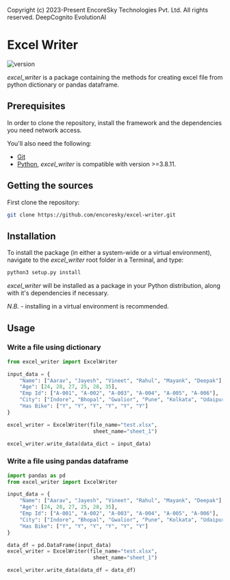 Copyright (c) 2023-Present EncoreSky Technologies Pvt. Ltd. All rights reserved.
DeepCognito EvolutionAI

# Excel Writer

![version](https://img.shields.io/badge/version-1.0.0-blue)

*excel_writer* is a package containing the methods for creating excel file from python dictionary or pandas dataframe.

## Prerequisites

In order to clone the repository, install the framework and the dependencies you need network access.

You'll also need the following:

- [Git](https://git-scm.com)
- [Python](https://www.python.org/downloads/release/python-3811/), _excel_writer_ is compatible with version >=3.8.11.

## Getting the sources

First clone the repository:

```bash
git clone https://github.com/encoresky/excel-writer.git
```

## Installation

To install the package (in either a system-wide or a virtual environment), navigate to the *excel_writer* root folder in a Terminal, and type:

```bash
python3 setup.py install
```

*excel_writer* will be installed as a package in your Python distribution, along with it's dependencies if necessary.

*N.B.* - installing in a virtual environment is recommended.

## Usage

### Write a file using dictionary


```python
from excel_writer import ExcelWriter

input_data = {
    "Name": ["Aarav", "Jayesh", "Vineet", "Rahul", "Mayank", "Deepak"],
    "Age": [24, 28, 27, 25, 28, 35],
    "Emp Id": ["A-001", "A-002", "A-003", "A-004", "A-005", "A-006"],
    "City": ["Indore", "Bhopal", "Gwalior", "Pune", "Kolkata", "Udaipur"],
    "Has Bike": ["Y", "Y", "Y", "Y", "Y", "Y"]
}

excel_writer = ExcelWriter(file_name="test.xlsx", 
                            sheet_name="sheet_1")

excel_writer.write_data(data_dict = input_data)
```

### Write a file using pandas dataframe


```python
import pandas as pd
from excel_writer import ExcelWriter

input_data = {
    "Name": ["Aarav", "Jayesh", "Vineet", "Rahul", "Mayank", "Deepak"],
    "Age": [24, 28, 27, 25, 28, 35],
    "Emp Id": ["A-001", "A-002", "A-003", "A-004", "A-005", "A-006"],
    "City": ["Indore", "Bhopal", "Gwalior", "Pune", "Kolkata", "Udaipur"],
    "Has Bike": ["Y", "Y", "Y", "Y", "Y", "Y"]
}

data_df = pd.DataFrame(input_data)
excel_writer = ExcelWriter(file_name="test.xlsx", 
                            sheet_name="sheet_1")

excel_writer.write_data(data_df = data_df)

```
